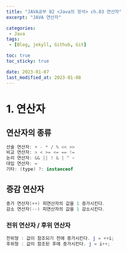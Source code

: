 ```yaml
---
title: "JAVA공부 02 <Java의 정석> ch.03 연산자"
excerpt: "JAVA 연산자"

categories:
 - Java
tags:
 - [Blog, jekyll, Github, Git]

toc: true
toc_sticky: true

date: 2023-01-07
last_modified_at: 2023-01-08
---
```


# 1. 연산자

## 연산자의 종류

```java
산술 연산자: + - * / % << >>  
비교 연산자: > < >= <= == !=
논리 연산자: && || ! & | ^ ~
대입 연산자: =
기타: (type) ?: instanceof
```

## 증감 연산자

```java
증가 연산자(++) 피연산자의 값을 1 증가시킨다.
감소 연산자(--) 피연산자의 값을 1 감소시킨다.
```
### 전위 연산자 / 후위 연산자

```java
전위형 : 값이 참조되기 전에 증가시킨다. j = ++i;
후위형 : 값이 참조된 후에 증가시킨다. j = i++;
```



